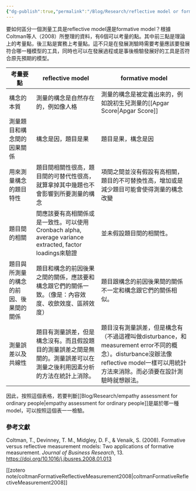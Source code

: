 ```yaml
---
{"dg-publish":true,"permalink":"/Blog/Research/reflective model or formative model/","title":"如何區分工具是reflective model或是formative model","tags":["measurement","guideline","reflective","formative","blog"]}
---
```



要如何區分一個測量工具是reflective model還是formative model？根據Coltman等人（2008）所整理的資料，有6個可以考量的點。其中前三點是理論上的考量點，後三點是實務上考量點。這不只是在發展測驗時需要考量應該要發展符合哪一種模型的工具，同時也可以在發展過程或是事後檢驗發展好的工具是否符合原先預期的模型。

| 考量要點                | reflective model                                                                  | formative model                                                                                                       |
| ------------------- | --------------------------------------------------------------------------------- | --------------------------------------------------------------------------------------------------------------------- |
| 構念的本質               | 測量的構念是自然存在的，例如像人格                                                                 | 測量的構念是被定義出來的，例如說初生兒測量的[[Apgar Score\|Apgar Score]]                                                                                 |
| 測量題目和構念間的因果關係       | 構念是因，題目是果                                                                         | 題目是果，構念是因                                                                                                             |
| 用來測量構念的題目特性         | 題目間相關性很高，題目間的可替代性很高，就算拿掉其中幾題也不會影響到所要測量的構念                                         | 項間之間並沒有假設有高相關，題目的不可替換性高，增加或是減少題目可能會使得測量的構念改變                                                                          |
| 題目間的相關              | 間應該要有高相關係或是一致性。可以使用Cronbach alpha, average variance extracted, factor loadings來驗證 | 並未假設題目間的相關性。                                                                                                          |
| 題目與所測量的構念的前因、後果間的關係 | 題目和構念的前因後果之間的關係，應該要和構念跟它們的關係一致。（像是：內容效度、收歛效度、區辨效度）                                | 題目跟構念的前因後果間的關係不一定和構念跟它們的關係相似。                                                                                         |
| 測量誤差以及共線性           | 題目有測量誤差，但是構念沒有。而且假設題目的測量誤差之間是無關的。測量誤差可以在測量之後利用因素分析的方法在統計上消除。                      | 題目沒有測量誤差，但是構念有（不過這裡叫做disturbance，和measurement error不同的概念）。disturbance沒辦法像reflective model一樣可以用統計方法來消除。而必須要在設計測驗時就想辦法。 |

因此，按照這個表格，若要判斷[[Blog/Research/empathy assessment for ordinary people\|empathy assessment for ordinary people]]是屬於哪一種model，可以按照這個表一一檢驗。

### 參考文獻

Coltman, T., Devinney, T. M., Midgley, D. F., & Venaik, S. (2008). Formative versus reflective measurement models: Two applications of formative measurement. *Journal of Business Research*, 13. <https://doi.org/10.1016/j.jbusres.2008.01.013>

[[zotero note/coltmanFormativeReflectiveMeasurement2008\|coltmanFormativeReflectiveMeasurement2008]]
